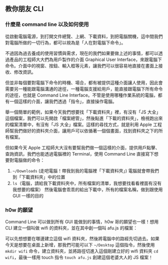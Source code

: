 ## 教你朋友 CLI

### **什麼是 command line 以及如何使用**

從啟動電腦電源，到打開文件總覽、上網、下載資料，到把電腦關機，這中間我們對電腦所做的一切行為，都可以視為是「人在對電腦下命令」。

不過因為過去養成的使用習慣與需求，現在的我們如果要做上述的事情，都可以透過產品的工程師大大們為用戶製作的介面 Graphical User Interface，來跟電腦下命令。介面中的視窗、按鈕、輸入框等元素，讓我們可以很容易地直接在畫面上接收、修改資訊。

但並非每個要對電腦下命令的時機、場合，都有被提供這種介面讓人使用，因此會需要另一種能跟電腦溝通的途徑，一種電腦支援給用戶，能直接跟電腦下所有命令的途徑，也就是 Command Line Interface。不管是使用哪種作業系統的電腦，都有一個這樣的介面，讓我們透過「指令」，直接操作電腦。

舉一個簡單的範例，如果今天我們想要找「下載資料夾」裡，有沒有「JS 大全」這個檔案，我們可以先開啟「檔案總管」，然後點進「下載的資料夾」，檢視跑出來的檔案清單中，有沒有「JS 大全」檔案。這樣的尋找方式，就是利用 Apple 工程師幫我們做好的資料夾介面，讓用戶可以依循著一個個畫面，找到資料夾之下的所有檔案。

但如果今天 Apple 工程師大大沒有要幫我們做一個這樣的介面，提供用戶點擊、查詢資訊，我們也能透過電腦裡的 Terminal，使用 Command Line 直接寫下想要對電腦做的命令：

1. `~/Downloads` (走吧電腦！帶我到我的電腦裡「下載資料夾」)
電腦就會帶我們到「下載資料夾」中的位置
2. `ls`（電腦，請給我下載資料夾中，所有檔案的清單，我想要找看看裡面有沒有我想要的檔案）
然後電腦會乖乖的給出下載中，所有的檔案名稱，做到跟使用 GUI 一樣的目的

### **h0w 的願望**

Command Line 可以做到所有 GUI 能做到的事情，h0w 哥的願望也一樣！想用 CLI 建立一個叫做 wifi 的資料夾，並在其中創一個叫 afu.js 的檔案：

可以先想想要在哪邊建立這個 wifi 資料夾，然後將電腦中的路經先切過去。如果今天是想要在桌面上新增，那我們可能可以下 `~/Desktop` 這個指令，然後使用 `mkdir wifi` 命令，建立資料夾，並將路徑切進入這個剛建立好的 wifi 資料夾 `cd wifi`，最後一樣用 touch 指令 `touch afu.js` 創建這個老婆大人的 JS 檔案！